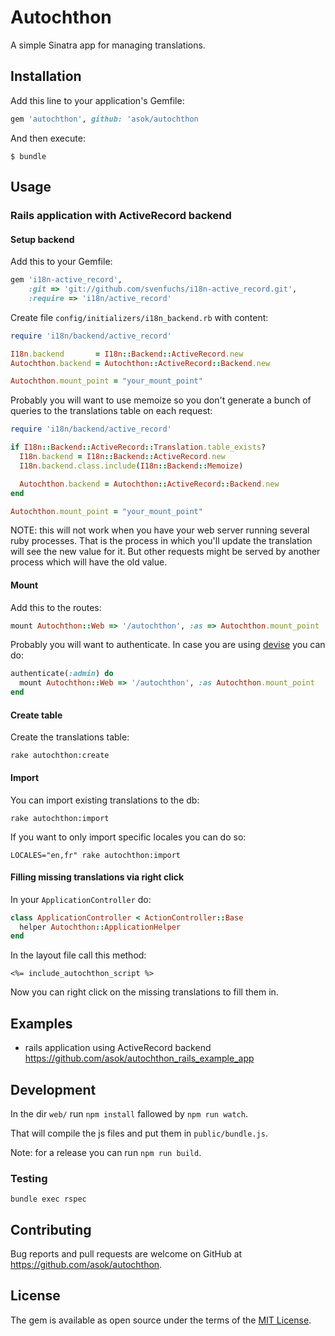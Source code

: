 # Autochthon

A simple Sinatra app for managing translations.

## Installation

Add this line to your application's Gemfile:

```ruby
gem 'autochthon', github: 'asok/autochthon
```

And then execute:

    $ bundle

## Usage

### Rails application with ActiveRecord backend

#### Setup backend

Add this to your Gemfile:

```rb
gem 'i18n-active_record',
    :git => 'git://github.com/svenfuchs/i18n-active_record.git',
    :require => 'i18n/active_record'
```

Create file `config/initializers/i18n_backend.rb` with content:

```rb
require 'i18n/backend/active_record'

I18n.backend       = I18n::Backend::ActiveRecord.new
Autochthon.backend = Autochthon::ActiveRecord::Backend.new

Autochthon.mount_point = "your_mount_point"
```

Probably you will want to use memoize so you don't generate a bunch of queries to the translations table on each request:

```rb
require 'i18n/backend/active_record'

if I18n::Backend::ActiveRecord::Translation.table_exists?
  I18n.backend = I18n::Backend::ActiveRecord.new
  I18n.backend.class.include(I18n::Backend::Memoize)

  Autochthon.backend = Autochthon::ActiveRecord::Backend.new
end

Autochthon.mount_point = "your_mount_point"
```

NOTE: this will not work when you have your web server running several ruby processes.
That is the process in which you'll update the translation will see the new value for it. But other requests might be served by another process which will have the old value.

#### Mount

Add this to the routes:

```rb
mount Autochthon::Web => '/autochthon', :as => Autochthon.mount_point
```

Probably you will want to authenticate. In case you are using [devise](https://github.com/plataformatec/devise) you can do:

```rb
authenticate(:admin) do
  mount Autochthon::Web => '/autochthon', :as Autochthon.mount_point
end
```

#### Create table

Create the translations table:

```
rake autochthon:create
```

#### Import

You can import existing translations to the db:

```
rake autochthon:import
```

If you want to only import specific locales you can do so:

```
LOCALES="en,fr" rake autochthon:import
```

#### Filling missing translations via right click

In your `ApplicationController` do:

```rb
class ApplicationController < ActionController::Base
  helper Autochthon::ApplicationHelper
end
```

In the layout file call this method:

```erb
<%= include_autochthon_script %>
```

Now you can right click on the missing translations to fill them in.

## Examples

* rails application using ActiveRecord backend https://github.com/asok/autochthon_rails_example_app

## Development

In the dir `web/` run `npm install` fallowed by `npm run watch`.

That will compile the js files and put them in `public/bundle.js`.

Note: for a release you can run `npm run build`.

### Testing

`bundle exec rspec`

## Contributing

Bug reports and pull requests are welcome on GitHub at https://github.com/asok/autochthon.


## License

The gem is available as open source under the terms of the [MIT License](http://opensource.org/licenses/MIT).
